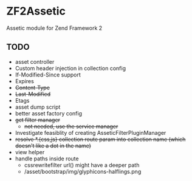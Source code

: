 ZF2Assetic
==========

Assetic module for Zend Framework 2

## TODO

 - asset controller
  - Custom header injection in collection config
  - If-Modified-Since support
  - Expires
  - ~~Content-Type~~
  - ~~Last-Modified~~
  - Etags
 - asset dump script
 - better asset factory config
 - ~~get filter manager~~
   - ~~not needed, use the service manager~~
 - Investigate feasiblity of creating AsseticFilterPluginManager
 - ~~resolve *.{css,js} collection route param into collection name (which doesn't like a dot in the name)~~
 - view helper
 - handle paths inside route
   - cssrewritefilter url() might have a deeper path
   - /asset/bootstrap/img/glyphicons-halflings.png

